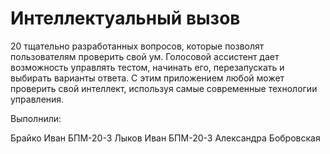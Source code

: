 # Интеллектуальный вызов

20 тщательно разработанных вопросов, которые позволят пользователям проверить свой ум. Голосовой ассистент дает возможность управлять тестом, начинать его, перезапускать и выбирать варианты ответа. С этим приложением любой может проверить свой интеллект, используя самые современные технологии управления.

Выполнили:

Брайко Иван БПМ-20-3
Лыков Иван БПМ-20-3
Александра Бобровская
